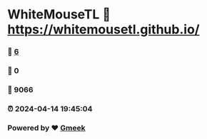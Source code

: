 # WhiteMouseTL :link: https://whitemousetl.github.io/ 
### :page_facing_up: [6](https://whitemousetl.github.io//tag.html) 
### :speech_balloon: 0 
### :hibiscus: 9066 
### :alarm_clock: 2024-04-14 19:45:04 
### Powered by :heart: [Gmeek](https://github.com/Meekdai/Gmeek)
